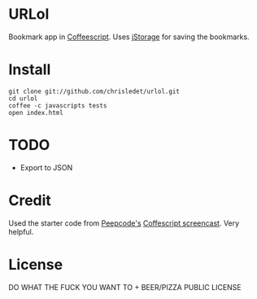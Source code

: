 URLol
========
Bookmark app in [Coffeescript][coffeescript]. Uses [jStorage][jstorage] for saving the bookmarks.

Install
========
    git clone git://github.com/chrisledet/urlol.git
    cd urlol
    coffee -c javascripts tests
    open index.html

TODO
========
* Export to JSON

Credit
========
Used the starter code from [Peepcode's][peepcode] [Coffescript screencast][peepcode-coffeescript]. Very helpful.

License
========
DO WHAT THE FUCK YOU WANT TO + BEER/PIZZA PUBLIC LICENSE

[peepcode]:http://peepcode.com
[peepcode-coffeescript]:http://peepcode.com/products/coffeescript
[coffeescript]:http://jashkenas.github.com/coffee-script/
[jstorage]:http://www.jstorage.info/
